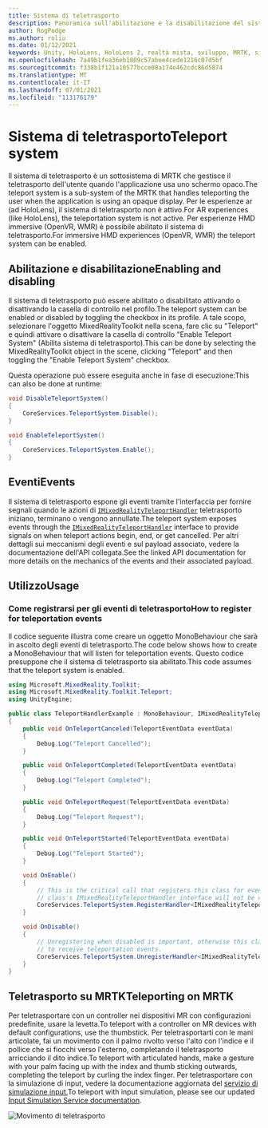 ```yaml
---
title: Sistema di teletrasporto
description: Panoramica sull'abilitazione e la disabilitazione del sistema di teletrasporto in MRTK
author: RogPodge
ms.author: roliu
ms.date: 01/12/2021
keywords: Unity, HoloLens, HoloLens 2, realtà mista, sviluppo, MRTK, sistema di teletrasporto,
ms.openlocfilehash: 7a49b1fea36eb1809c57abee4cede1216c07d5bf
ms.sourcegitcommit: f338b1f121a10577bcce08a174e462cdc86d5874
ms.translationtype: MT
ms.contentlocale: it-IT
ms.lasthandoff: 07/01/2021
ms.locfileid: "113176179"
---
```

# <a name="teleport-system"></a><span data-ttu-id="50f07-104">Sistema di teletrasporto</span><span class="sxs-lookup"><span data-stu-id="50f07-104">Teleport system</span></span>

<span data-ttu-id="50f07-105">Il sistema di teletrasporto è un sottosistema di MRTK che gestisce il teletrasporto dell'utente quando l'applicazione usa uno schermo opaco.</span><span class="sxs-lookup"><span data-stu-id="50f07-105">The teleport system is a sub-system of the MRTK that handles teleporting the user when the application is using an opaque display.</span></span> <span data-ttu-id="50f07-106">Per le esperienze ar (ad HoloLens), il sistema di teletrasporto non è attivo.</span><span class="sxs-lookup"><span data-stu-id="50f07-106">For AR experiences (like HoloLens), the teleportation system is not active.</span></span> <span data-ttu-id="50f07-107">Per esperienze HMD immersive (OpenVR, WMR) è possibile abilitato il sistema di teletrasporto.</span><span class="sxs-lookup"><span data-stu-id="50f07-107">For immersive HMD experiences (OpenVR, WMR) the teleport system can be enabled.</span></span>

## <a name="enabling-and-disabling"></a><span data-ttu-id="50f07-108">Abilitazione e disabilitazione</span><span class="sxs-lookup"><span data-stu-id="50f07-108">Enabling and disabling</span></span>

<span data-ttu-id="50f07-109">Il sistema di teletrasporto può essere abilitato o disabilitato attivando o disattivando la casella di controllo nel profilo.</span><span class="sxs-lookup"><span data-stu-id="50f07-109">The teleport system can be enabled or disabled by toggling the checkbox in its profile.</span></span>
<span data-ttu-id="50f07-110">A tale scopo, selezionare l'oggetto MixedRealityToolkit nella scena, fare clic su "Teleport" e quindi attivare o disattivare la casella di controllo "Enable Teleport System" (Abilita sistema di teletrasporto).</span><span class="sxs-lookup"><span data-stu-id="50f07-110">This can be done by selecting the MixedRealityToolkit object in the scene, clicking "Teleport" and then toggling the "Enable Teleport System" checkbox.</span></span>

<span data-ttu-id="50f07-111">Questa operazione può essere eseguita anche in fase di esecuzione:</span><span class="sxs-lookup"><span data-stu-id="50f07-111">This can also be done at runtime:</span></span>

```c#
void DisableTeleportSystem()
{
    CoreServices.TeleportSystem.Disable();
}

void EnableTeleportSystem()
{
    CoreServices.TeleportSystem.Enable();
}
```

## <a name="events"></a><span data-ttu-id="50f07-112">Eventi</span><span class="sxs-lookup"><span data-stu-id="50f07-112">Events</span></span>

<span data-ttu-id="50f07-113">Il sistema di teletrasporto espone gli eventi tramite l'interfaccia per fornire segnali quando le azioni di [`IMixedRealityTeleportHandler`](xref:Microsoft.MixedReality.Toolkit.Teleport.IMixedRealityTeleportHandler) teletrasporto iniziano, terminano o vengono annullate.</span><span class="sxs-lookup"><span data-stu-id="50f07-113">The teleport system exposes events through the [`IMixedRealityTeleportHandler`](xref:Microsoft.MixedReality.Toolkit.Teleport.IMixedRealityTeleportHandler) interface to provide signals on when teleport actions begin, end, or get cancelled.</span></span>
<span data-ttu-id="50f07-114">Per altri dettagli sui meccanismi degli eventi e sul payload associato, vedere la documentazione dell'API collegata.</span><span class="sxs-lookup"><span data-stu-id="50f07-114">See the linked API documentation for more details on the mechanics of the events and their associated payload.</span></span>

## <a name="usage"></a><span data-ttu-id="50f07-115">Utilizzo</span><span class="sxs-lookup"><span data-stu-id="50f07-115">Usage</span></span>

### <a name="how-to-register-for-teleportation-events"></a><span data-ttu-id="50f07-116">Come registrarsi per gli eventi di teletrasporto</span><span class="sxs-lookup"><span data-stu-id="50f07-116">How to register for teleportation events</span></span>

<span data-ttu-id="50f07-117">Il codice seguente illustra come creare un oggetto MonoBehaviour che sarà in ascolto degli eventi di teletrasporto.</span><span class="sxs-lookup"><span data-stu-id="50f07-117">The code below shows how to create a MonoBehaviour that will listen for teleportation events.</span></span> <span data-ttu-id="50f07-118">Questo codice presuppone che il sistema di teletrasporto sia abilitato.</span><span class="sxs-lookup"><span data-stu-id="50f07-118">This code assumes that the teleport system is enabled.</span></span>

```c#
using Microsoft.MixedReality.Toolkit;
using Microsoft.MixedReality.Toolkit.Teleport;
using UnityEngine;

public class TeleportHandlerExample : MonoBehaviour, IMixedRealityTeleportHandler
{
    public void OnTeleportCanceled(TeleportEventData eventData)
    {
        Debug.Log("Teleport Cancelled");
    }

    public void OnTeleportCompleted(TeleportEventData eventData)
    {
        Debug.Log("Teleport Completed");
    }

    public void OnTeleportRequest(TeleportEventData eventData)
    {
        Debug.Log("Teleport Request");
    }

    public void OnTeleportStarted(TeleportEventData eventData)
    {
        Debug.Log("Teleport Started");
    }

    void OnEnable()
    {
        // This is the critical call that registers this class for events. Without this
        // class's IMixedRealityTeleportHandler interface will not be called.
        CoreServices.TeleportSystem.RegisterHandler<IMixedRealityTeleportHandler>(this);
    }

    void OnDisable()
    {
        // Unregistering when disabled is important, otherwise this class will continue
        // to receive teleportation events.
        CoreServices.TeleportSystem.UnregisterHandler<IMixedRealityTeleportHandler>(this);
    }
}
```

## <a name="teleporting-on-mrtk"></a><span data-ttu-id="50f07-119">Teletrasporto su MRTK</span><span class="sxs-lookup"><span data-stu-id="50f07-119">Teleporting on MRTK</span></span>

<span data-ttu-id="50f07-120">Per teletrasportare con un controller nei dispositivi MR con configurazioni predefinite, usare la levetta.</span><span class="sxs-lookup"><span data-stu-id="50f07-120">To teleport with a controller on MR devices with default configurations, use the thumbstick.</span></span> <span data-ttu-id="50f07-121">Per teletrasportarti con le mani articolate, fai un movimento con il palmo rivolto verso l'alto con l'indice e il pollice che si fiocchi verso l'esterno, completando il teletrasporto arricciando il dito indice.</span><span class="sxs-lookup"><span data-stu-id="50f07-121">To teleport with articulated hands, make a gesture with your palm facing up with the index and thumb sticking outwards, completing the teleport by curling the index finger.</span></span> <span data-ttu-id="50f07-122">Per teletrasportare con la simulazione di input, vedere la documentazione aggiornata del [servizio di simulazione input.](../input-simulation/input-simulation-service.md)</span><span class="sxs-lookup"><span data-stu-id="50f07-122">To teleport with input simulation, please see our updated [Input Simulation Service documentation](../input-simulation/input-simulation-service.md).</span></span>

  ![Movimento di teletrasporto](../images/teleport/handteleport.gif)
